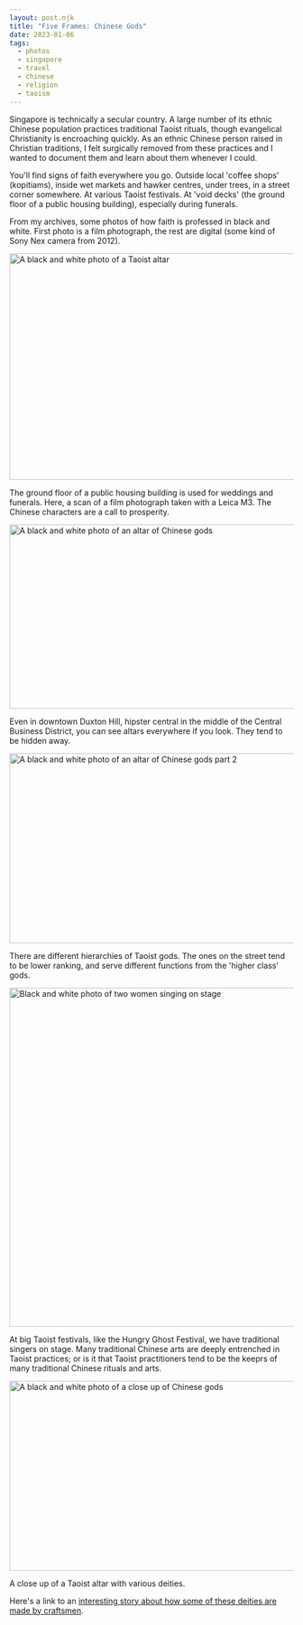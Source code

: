 ```yaml
---
layout: post.njk
title: "Five Frames: Chinese Gods"
date: 2023-01-06
tags: 
  - photos
  - singapore
  - travel
  - chinese
  - religion
  - taoism
---
```

Singapore is technically a secular country. A large number of its ethnic Chinese population practices traditional Taoist rituals, though evangelical Christianity is encroaching quickly. As an ethnic Chinese person raised in Christian traditions, I felt surgically removed from these practices and I wanted to document them and learn about them whenever I could.

You'll find signs of faith everywhere you go. Outside local 'coffee shops' (kopitiams), inside wet markets and hawker centres, under trees, in a street corner somewhere. At various Taoist festivals. At 'void decks' (the ground floor of a public housing building), especially during funerals.

From my archives, some photos of how faith is professed in black and white. First photo is a film photograph, the rest are digital (some kind of Sony Nex camera from 2012).

<img src="/photos/uploads/0cf9778982.jpg" width="600" height="401" alt="A black and white photo of a Taoist altar" />

<p>The ground floor of a public housing building is used for weddings and funerals. Here, a scan of a film photograph taken with a Leica M3. The Chinese characters are a call to prosperity.</p>

<img src="/photos/uploads/7e186b237a.jpg" width="600" height="326" alt="A black and white photo of an altar of Chinese gods" />

<p>Even in downtown Duxton Hill, hipster central in the middle of the Central Business District, you can see altars everywhere if you look. They tend to be hidden away.</p>

<img src="/photos/uploads/f0d66bc434.jpg" width="600" height="336" alt="A black and white photo of an altar of Chinese gods part 2" />

<p>There are different hierarchies of Taoist gods. The ones on the street tend to be lower ranking, and serve different functions from the 'higher class' gods.</p>

<img src="/photos/uploads/0adc462865.jpg" width="600" height="600" alt="Black and white photo of two women singing on stage" />

<p>At big Taoist festivals, like the Hungry Ghost Festival, we have traditional singers on stage. Many traditional Chinese arts are deeply entrenched in Taoist practices; or is it that Taoist practitioners tend to be the keeprs of many traditional Chinese rituals and arts.</p>

<img src="/photos/uploads/38c10ddce9.jpg" width="600" height="336" alt="A black and white photo of a close up of Chinese gods" />

<p>A close up of a Taoist altar with various deities.</p>

Here's a link to an [interesting story about how some of these deities are made by craftsmen](https://www.tripzilla.com/say-tian-hng-buddha-shop/66027).
